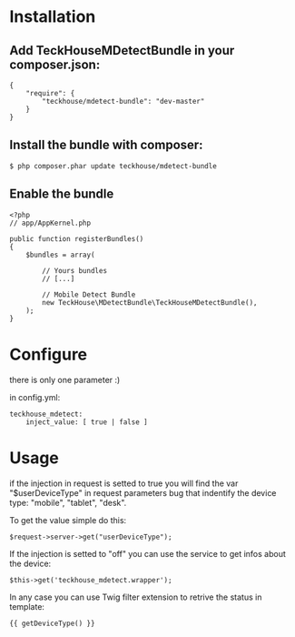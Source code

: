 # Installation

## Add TeckHouseMDetectBundle in your composer.json:

```
{
    "require": {
        "teckhouse/mdetect-bundle": "dev-master"
    }
}
```

## Install the bundle with composer:

```
$ php composer.phar update teckhouse/mdetect-bundle
```

## Enable the bundle

```
<?php
// app/AppKernel.php

public function registerBundles()
{
    $bundles = array(
        
        // Yours bundles
        // [...] 

        // Mobile Detect Bundle
        new TeckHouse\MDetectBundle\TeckHouseMDetectBundle(),
    );
}
```

# Configure

there is only one parameter :) 

in config.yml:

```
teckhouse_mdetect:
    inject_value: [ true | false ]
```

# Usage

if the injection in request is setted to true you will find the var "$userDeviceType" in request parameters bug that indentify the device type: "mobile", "tablet", "desk".

To get the value simple do this:

```
$request->server->get("userDeviceType");
```

If the injection is setted to "off" you can use the service to get infos about the device:

```
$this->get('teckhouse_mdetect.wrapper');
```

In any case you can use Twig filter extension to retrive the status in template:

```
{{ getDeviceType() }}
```